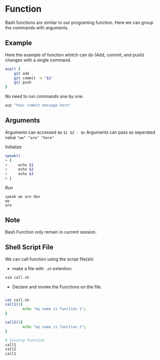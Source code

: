 # Function

Bash functions are similar to our programing function. Here we can group the commands with arguments.

## Example

Here the example of function whitch can do (Add, commit, and push) changes with a single command.

```bash
acp() {
    git add .
    git commit -m "$1"
    git push
}
```

No need to run commands one by one.

```bash
acp "Your commit message here"
```

## Arguments

Arguments can accessed as `$1 $2 - $n`
Arguments can pass as seperated value `"we" "are" "here"`

Initialize

```bash
speak()
> {
>     echo $1
>     echo $2
>     echo $3
> }
```

Run

```
speak we are don
we
are
```

## Note

Bash Function only remain in current session.

## Shell Script File

We can call function using the script file(sh)

- make a file with `.sh` extention.

```bash
vim call.sh
```

- Declare and invoke the Functions on the file.

```bash

cat call.sh
call1(){
        echo "my name is function 1";
}

call2(){
        echo "my name is function 2";
}

# Invoing Function
call1
call2
call1
```

